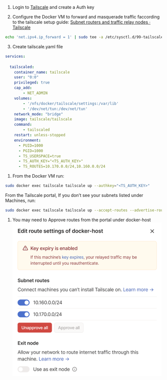 1. Login to [Tailscale](https://login.tailscale.com/admin/settings/keys) and create a Auth key  

2. Configure the Docker VM to forward and masquerade traffic faccording to the tailscale setup guide: [Subnet routers and traffic relay nodes · Tailscale](https://tailscale.com/kb/1019/subnets/?tab=linux\#enable-ip-forwarding)

```bash
echo 'net.ipv4.ip_forward = 1' | sudo tee -a /etc/sysctl.d/99-tailscale.conf echo 'net.ipv6.conf.all.forwarding = 1' | sudo tee -a /etc/sysctl.d/99-tailscale.conf sudo sysctl -p /etc/sysctl.d/99-tailscale.conf
```

3. Create tailscale.yaml file

```yml
services:

  tailscaled:
    container_name: tailscale
    user: "0:0"
    privileged: true
    cap_add:
        - NET_ADMIN
    volumes:
        - '/nfs/docker/tailscale/settings:/var/lib'
        - '/dev/net/tun:/dev/net/tun'
    network_mode: "bridge"
    image: tailscale/tailscale
    command:
        - tailscaled
    restart: unless-stopped
    environment:
      - PUID=1000
      - PGID=1000
      - TS_USERSPACE=true
      - TS_AUTH_KEY="<TS_AUTH_KEY>"
      - TS_ROUTES=10.170.0.0/24,10.160.0.0/24
```

1. From the Docker VM run:

```bash
sudo docker exec tailscale tailscale up --authkey="<TS_AUTH_KEY>"
```

From the Tailscale portal, If you don’t see your subnets listed under Machines, run: 

```bash
sudo docker exec tailscale tailscale up --accept-routes --advertise-routes=10.160.0.0/24,10.170.0.0/24
```

1. You may need to Approve routes from the portal under docker-host    ![GeneralLinuxattachmentsPasted_image_20230714123120](attachments/GeneralLinuxattachmentsPasted_image_20230714123120.png)
